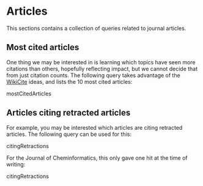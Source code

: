 # Articles

This sections contains a collection of queries related to journal articles.

## Most cited articles

One thing we may be interested in is learning which topics have seen more citations
than others, hopefully reflecting impact, but we cannot decide that from just
citation counts. The following query takes advantage of the [WikiCite](http://wikicite.org/)
ideas, and lists the 10 most cited articles:

<sparql>mostCitedArticles</sparql>

## Articles citing retracted articles

For example, you may be interested which articles are citing retracted articles.
The following query can be used for this:

<sparql>citingRetractions</sparql>

For the Journal of Cheminformatics, this only gave one hit at the time
of writing:

<out>citingRetractions</out>




